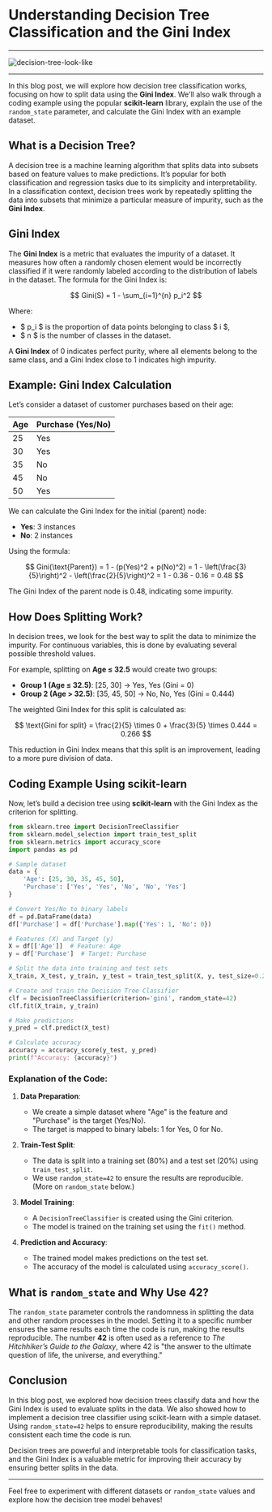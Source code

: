 # Understanding Decision Tree Classification and the Gini Index

---

![decision-tree-look-like](https://images.pexels.com/photos/3183170/pexels-photo-3183170.jpeg?auto=compress&cs=tinysrgb&w=800&dpr=1)

---

In this blog post, we will explore how decision tree classification works, focusing on how to split data using the **Gini Index**. We'll also walk through a coding example using the popular **scikit-learn** library, explain the use of the `random_state` parameter, and calculate the Gini Index with an example dataset.

## **What is a Decision Tree?**

A decision tree is a machine learning algorithm that splits data into subsets based on feature values to make predictions. It’s popular for both classification and regression tasks due to its simplicity and interpretability. In a classification context, decision trees work by repeatedly splitting the data into subsets that minimize a particular measure of impurity, such as the **Gini Index**.

## **Gini Index**

The **Gini Index** is a metric that evaluates the impurity of a dataset. It measures how often a randomly chosen element would be incorrectly classified if it were randomly labeled according to the distribution of labels in the dataset. The formula for the Gini Index is:

$$
Gini(S) = 1 - \sum_{i=1}^{n} p_i^2
$$

Where:
- $ p_i $ is the proportion of data points belonging to class $ i $,
- $ n $ is the number of classes in the dataset.

A **Gini Index** of 0 indicates perfect purity, where all elements belong to the same class, and a Gini Index close to 1 indicates high impurity.

## **Example: Gini Index Calculation**

Let’s consider a dataset of customer purchases based on their age:

| Age  | Purchase (Yes/No) |
|------|-------------------|
| 25   | Yes               |
| 30   | Yes               |
| 35   | No                |
| 45   | No                |
| 50   | Yes               |

We can calculate the Gini Index for the initial (parent) node:

- **Yes**: 3 instances
- **No**: 2 instances

Using the formula:

$$
Gini(\text{Parent}) = 1 - (p(Yes)^2 + p(No)^2) = 1 - \left(\frac{3}{5}\right)^2 - \left(\frac{2}{5}\right)^2 = 1 - 0.36 - 0.16 = 0.48
$$

The Gini Index of the parent node is 0.48, indicating some impurity.

## **How Does Splitting Work?**

In decision trees, we look for the best way to split the data to minimize the impurity. For continuous variables, this is done by evaluating several possible threshold values.

For example, splitting on **Age ≤ 32.5** would create two groups:
- **Group 1 (Age ≤ 32.5)**: [25, 30] → Yes, Yes (Gini = 0)
- **Group 2 (Age > 32.5)**: [35, 45, 50] → No, No, Yes (Gini = 0.444)

The weighted Gini Index for this split is calculated as:

$$
\text{Gini for split} = \frac{2}{5} \times 0 + \frac{3}{5} \times 0.444 = 0.266
$$

This reduction in Gini Index means that this split is an improvement, leading to a more pure division of data.

## **Coding Example Using scikit-learn**

Now, let’s build a decision tree using **scikit-learn** with the Gini Index as the criterion for splitting.

```python
from sklearn.tree import DecisionTreeClassifier
from sklearn.model_selection import train_test_split
from sklearn.metrics import accuracy_score
import pandas as pd

# Sample dataset
data = {
    'Age': [25, 30, 35, 45, 50],
    'Purchase': ['Yes', 'Yes', 'No', 'No', 'Yes']
}

# Convert Yes/No to binary labels
df = pd.DataFrame(data)
df['Purchase'] = df['Purchase'].map({'Yes': 1, 'No': 0})

# Features (X) and Target (y)
X = df[['Age']]  # Feature: Age
y = df['Purchase']  # Target: Purchase

# Split the data into training and test sets
X_train, X_test, y_train, y_test = train_test_split(X, y, test_size=0.2, random_state=42)

# Create and train the Decision Tree Classifier
clf = DecisionTreeClassifier(criterion='gini', random_state=42)
clf.fit(X_train, y_train)

# Make predictions
y_pred = clf.predict(X_test)

# Calculate accuracy
accuracy = accuracy_score(y_test, y_pred)
print(f"Accuracy: {accuracy}")
```

### **Explanation of the Code**:

1. **Data Preparation**:
   - We create a simple dataset where "Age" is the feature and "Purchase" is the target (Yes/No).
   - The target is mapped to binary labels: 1 for Yes, 0 for No.

2. **Train-Test Split**:
   - The data is split into a training set (80%) and a test set (20%) using `train_test_split`. 
   - We use `random_state=42` to ensure the results are reproducible. (More on `random_state` below.)

3. **Model Training**:
   - A `DecisionTreeClassifier` is created using the Gini criterion.
   - The model is trained on the training set using the `fit()` method.

4. **Prediction and Accuracy**:
   - The trained model makes predictions on the test set.
   - The accuracy of the model is calculated using `accuracy_score()`.

## **What is `random_state` and Why Use 42?**

The `random_state` parameter controls the randomness in splitting the data and other random processes in the model. Setting it to a specific number ensures the same results each time the code is run, making the results reproducible. The number **42** is often used as a reference to *The Hitchhiker’s Guide to the Galaxy*, where 42 is "the answer to the ultimate question of life, the universe, and everything."

## **Conclusion**

In this blog post, we explored how decision trees classify data and how the Gini Index is used to evaluate splits in the data. We also showed how to implement a decision tree classifier using scikit-learn with a simple dataset. Using `random_state=42` helps to ensure reproducibility, making the results consistent each time the code is run.

Decision trees are powerful and interpretable tools for classification tasks, and the Gini Index is a valuable metric for improving their accuracy by ensuring better splits in the data.

---

Feel free to experiment with different datasets or `random_state` values and explore how the decision tree model behaves!